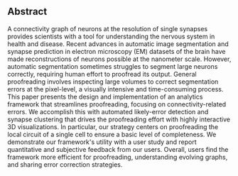 ## Abstract

A connectivity graph of neurons at the resolution of single synapses provides scientists with a tool for understanding the nervous system in health and disease. Recent advances in automatic image segmentation and synapse prediction in electron microscopy (EM) datasets of the brain have made reconstructions of neurons possible at the nanometer scale. However, automatic segmentation sometimes struggles to segment large neurons correctly, requiring human effort to proofread its output. General proofreading involves inspecting large volumes to correct segmentation errors at the pixel-level, a visually intensive and time-consuming process.  This paper presents the design and implementation of an analytics framework that streamlines proofreading, focusing on connectivity-related errors. We accomplish this with automated likely-error detection and synapse clustering that drives the proofreading effort with highly interactive 3D visualizations. In particular, our strategy centers on proofreading the local circuit of a single cell to ensure a basic level of completeness. We demonstrate our framework's utility with a user study and report quantitative and subjective feedback from our users. Overall, users find the framework more efficient for proofreading, understanding evolving graphs, and sharing error correction strategies. 
